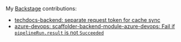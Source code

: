 My [Backstage](https://github.com/backstage/backstage) contributions:
- [techdocs-backend: separate request token for cache sync](https://github.com/backstage/backstage/pull/26088)
- [azure-devops: scaffolder-backend-module-azure-devops: Fail if `pipelineRun.result` is not `Succeeded`](https://github.com/backstage/community-plugins/issues/5925)
